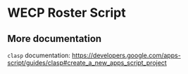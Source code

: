 # WECP Roster Script



## More documentation

`clasp` documentation: https://developers.google.com/apps-script/guides/clasp#create_a_new_apps_script_project